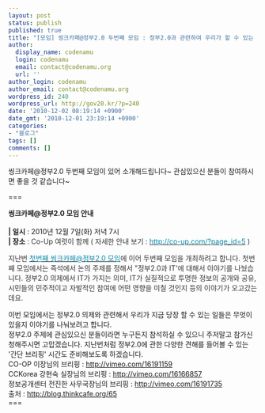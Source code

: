 ```yaml
---
layout: post
status: publish
published: true
title: "[모임] 씽크카페@정부2.0 두번째 모임 : 정부2.0과 관련하여 우리가 할 수 있는 일들을 찾아보기"
author:
  display_name: codenamu
  login: codenamu
  email: contact@codenamu.org
  url: ''
author_login: codenamu
author_email: contact@codenamu.org
wordpress_id: 240
wordpress_url: http://gov20.kr/?p=240
date: '2010-12-02 08:19:14 +0900'
date_gmt: '2010-12-01 23:19:14 +0900'
categories:
- "블로그"
tags: []
comments: []
---
```

<p>씽크카페@정부2.0 두번째 모임이 있어 소개해드립니다~ 관심있으신 분들이 참여하시면 좋을 것 같습니다~</p>
<p>===</p>
<div><strong>씽크카페@정부2.0 모임 안내 </strong></div>
<div><strong><br />
</strong></div>
<div><strong>| 일시</strong> : 2010년 12월 7일(화) 저녁 7시</div>
<div><strong>| 장소</strong><span style="color:#333333;"> : Co-Up 여럿이 함께 ( 자세한 안내 보기 : </span><a title="[http://co-up.com/?page_id=5]로 이동합니다." href="http://co-up.com/?page_id=5" target="_blank"><span style="color:#0686a8;">http://co-up.com/?page_id=5</span></a><span style="color:#333333;"> )</span></div>
<p><span style="color:#333333;">지난번 </span><a title="[http://blog.thinkcafe.org/45]로 이동합니다." href="http://blog.thinkcafe.org/44" target="_blank"><span style="color:#0686a8;">첫번째 씽크카페@정부2.0 모임</span></a><span style="color:#333333;">에 이어 두번째 모임을 개최하려고 합니다. 첫번째 모임에서는 즉석에서 논의 주제를 정해서 "정부2.0과 IT'에 대해서 이야기를 나눴습니다. 정부2.0 의제에서 IT가 가지는 의미, IT가 실질적으로 투명한 정보의 공개와 공유, 시민들의 민주적이고 자발적인 참여에 어떤 영향을 미칠 것인지 등의 이야기가 오고갔는데요. </span></p>
<div>이번 모임에서는 정부2.0 의제와 관련해서 우리가 지금 당장 할 수 있는 일들은 무엇이 있을지 이야기를 나눠보려고 합니다.</div>
<div>정부2.0 주제에 관심있으신 분들이라면 누구든지 참석하실 수 있으니 주저말고 참가신청해주시면 고맙겠습니다. 지난번처럼 정부2.0에 관한 다양한 견해를 들어볼 수 있는 '간단 브리핑' 시간도 준비해보도록 하겠습니다.</div>
<div></div>
<div>CO-OP 이장님의 브리핑 : <a href="http://vimeo.com/16191159">http://vimeo.com/16191159</a></div>
<div>CCKorea 강현숙 실장님의 브리핑 : <a href="http://vimeo.com/16166857">http://vimeo.com/16166857</a></div>
<div>정보공개센터 전진한 사무국장님의 브리핑 : <a href="http://vimeo.com/16191735">http://vimeo.com/16191735</a></div>
<div></div>
<div>출처 : <a href="http://blog.thinkcafe.org/65" target="_blank">http://blog.thinkcafe.org/65</a></div>
<div>===</div>
<div></div>
